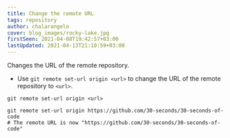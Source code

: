```yaml
---
title: Change the remote URL
tags: repository
author: chalarangelo
cover: blog_images/rocky-lake.jpg
firstSeen: 2021-04-08T19:42:57+03:00
lastUpdated: 2021-04-13T21:10:59+03:00
---
```


Changes the URL of the remote repository.

- Use `git remote set-url origin <url>` to change the URL of the remote repository to `<url>`.

```shell
git remote set-url origin <url>
```

```shell
git remote set-url origin https://github.com/30-seconds/30-seconds-of-code
# The remote URL is now "https://github.com/30-seconds/30-seconds-of-code"
```
